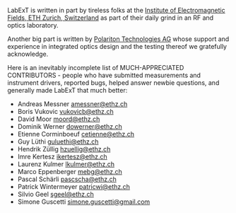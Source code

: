 LabExT is written in part by tireless folks at the
[Institute of Electromagnetic Fields, ETH Zurich, Switzerland](https://ief.ee.ethz.ch) as part of their daily grind in
an RF and optics laboratory.

Another big part is written by [Polariton Technologies AG](https://www.polariton.ch/) whose support and experience in
integrated optics design and the testing thereof we gratefully acknowledge.

Here is an inevitably incomplete list of MUCH-APPRECIATED CONTRIBUTORS - people who have submitted measurements and
instrument drivers, reported bugs, helped answer newbie questions, and generally made LabExT that much better:

* Andreas Messner <amessner@ethz.ch>
* Boris Vukovic <vukovicb@ethz.ch>
* David Moor <moord@ethz.ch>
* Dominik Werner <dowerner@ethz.ch>
* Etienne Corminboeuf <cetienne@ethz.ch>
* Guy Lüthi <guluethi@ethz.ch>
* Hendrik Züllig <hzuellig@ethz.ch>
* Imre Kertesz <ikertesz@ethz.ch>
* Laurenz Kulmer <lkulmer@ethz.ch>
* Marco Eppenberger <mebg@ethz.ch>
* Pascal Schärli <pascscha@ethz.ch>
* Patrick Wintermeyer <patricwi@ethz.ch>
* Silvio Geel <sgeel@ethz.ch>
* Simone Guscetti <simone.guscetti@gmail.com>
